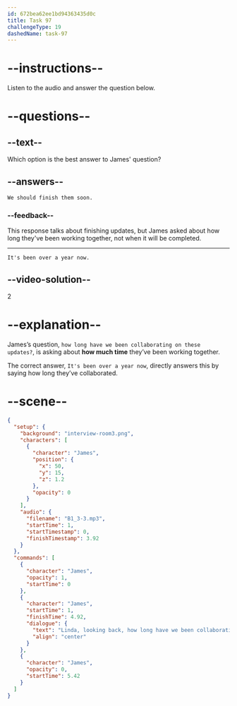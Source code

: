 ```yaml
---
id: 672bea62ee1bd94363435d0c
title: Task 97
challengeType: 19
dashedName: task-97
---
```


<!-- (audio) James: Linda, looking back, how long have we been collaborating on these updates? -->

<!-- SPEAKING -->

# --instructions--

Listen to the audio and answer the question below.

# --questions--

## --text--

Which option is the best answer to James' question?

## --answers--

`We should finish them soon.`

### --feedback--

This response talks about finishing updates, but James asked about how long they've been working together, not when it will be completed.

---

`It's been over a year now.`

## --video-solution--

2

# --explanation--

James’s question, `how long have we been collaborating on these updates?`, is asking about **how much time** they’ve been working together.

The correct answer, `It's been over a year now`, directly answers this by saying how long they’ve collaborated.

# --scene--

```json
{
  "setup": {
    "background": "interview-room3.png",
    "characters": [
      {
        "character": "James",
        "position": {
          "x": 50,
          "y": 15,
          "z": 1.2
        },
        "opacity": 0
      }
    ],
    "audio": {
      "filename": "B1_3-3.mp3",
      "startTime": 1,
      "startTimestamp": 0,
      "finishTimestamp": 3.92
    }
  },
  "commands": [
    {
      "character": "James",
      "opacity": 1,
      "startTime": 0
    },
    {
      "character": "James",
      "startTime": 1,
      "finishTime": 4.92,
      "dialogue": {
        "text": "Linda, looking back, how long have we been collaborating on these updates?",
        "align": "center"
      }
    },
    {
      "character": "James",
      "opacity": 0,
      "startTime": 5.42
    }
  ]
}
```
